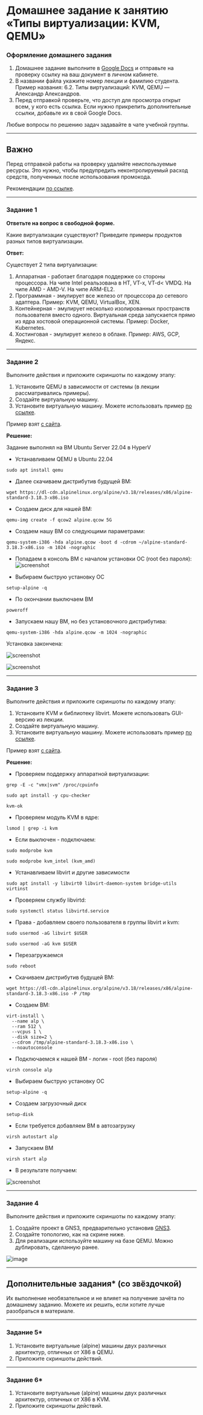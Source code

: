# Домашнее задание к занятию «Типы виртуализации: KVM, QEMU»


### Оформление домашнего задания

1. Домашнее задание выполните в [Google Docs](https://docs.google.com/) и отправьте на проверку ссылку на ваш документ в личном кабинете.  
1. В названии файла укажите номер лекции и фамилию студента. Пример названия: 6.2. Типы виртуализаций: KVM, QEMU — Александр Александров.
1. Перед отправкой проверьте, что доступ для просмотра открыт всем, у кого есть ссылка. Если нужно прикрепить дополнительные ссылки, добавьте их в свой Google Docs.

Любые вопросы по решению задач задавайте в чате учебной группы.

 ---

## Важно

Перед отправкой работы на проверку удаляйте неиспользуемые ресурсы.
Это нужно, чтобы предупредить неконтролируемый расход средств, полученных после использования промокода.

Рекомендации [по ссылке](https://github.com/netology-code/sdvps-homeworks/tree/main/recommend).

---

### Задание 1

**Ответьте на вопрос в свободной форме.**

Какие виртуализации существуют? Приведите примеры продуктов разных типов виртуализации.

**Ответ:**

Существует 2 типа виртуализации:
1. Аппаратная - работает благодаря поддержке со стороны процессора. На чипе Intel реальзована в HT, VT-x, VT-d< VMDQ. На чипе AMD - AMD-V. На чипе ARM-EL2.
1. Программная - эмулирует все железо от процессора до сетевого адаптера. Пример: KVM, QEMU, VirtualBox, XEN.
1. Контейнерная - эмулирует несколько изолированных пространств пользователя вместо одного. Виртуальная среда запускается прямо из ядра хостовой операционной системы. Пример: Docker, Kubernetes.
1. Хостинговая - эмулирует железо в облаке. Пример: AWS, GCP, Яндекс.

---

### Задание 2 

Выполните действия и приложите скриншоты по каждому этапу:

1. Установите QEMU в зависимости от системы (в лекции рассматривались примеры).
2. Создайте виртуальную машину.
3. Установите виртуальную машину.
Можете использовать пример [по ссылке](https://dl-cdn.alpinelinux.org/alpine/v3.13/releases/x86/alpine-standard-3.13.5-x86.iso).

Пример взят [с сайта](https://alpinelinux.org). 
 
 **Решение:**

 Задание выполнял на ВМ Ubuntu Server 22.04 в HyperV

* Устанавливаем QEMU в Ubuntu 22.04
```
sudo apt install qemu
```
* Далее скачиваем дистрибутив будущей ВМ:
```
wget https://dl-cdn.alpinelinux.org/alpine/v3.18/releases/x86/alpine-standard-3.18.3-x86.iso
```
* Создаем диск для нашей ВМ:
```
qemu-img create -f qcow2 alpine.qcow 5G
```
* Создаем нашу ВМ со следующими параметрами:
```
qemu-system-i386 -hda alpine.qcow -boot d -cdrom ~/alpine-standard-3.18.3-x86.iso -m 1024 -nographic
```

* Попадаем в консоль ВМ с началом установки ОС (root без пароля):
![screenshot](https://github.com/yeti890/fops_15/blob/main/screenshots/alpine-start.png)

* Выбираем быструю установку ОС 
```
setup-alpine -q
```

* По окончании выключаем ВМ
```
poweroff
```
* Запускаем нашу ВМ, но без установочного дистрибутива:
```
qemu-system-i386 -hda alpine.qcow -m 1024 -nographic
```
Установка закончена:

![screenshot](https://github.com/yeti890/fops_15/blob/main/screenshots/ps-qemu.png)

![screenshot](https://github.com/yeti890/fops_15/blob/main/screenshots/qemu-running.png)


---

### Задание 3 

Выполните действия и приложите скриншоты по каждому этапу:

1. Установите KVM и библиотеку libvirt. Можете использовать GUI-версию из лекции. 
2. Создайте виртуальную машину. 
3. Установите виртуальную машину. 
Можете использовать пример [по ссылке](https://dl-cdn.alpinelinux.org/alpine/v3.13/releases/x86/alpine-standard-3.13.5-x86.iso). 

Пример взят [с сайта](https://alpinelinux.org). 
 
 **Решение:**

* Проверяем поддержку аппаратной виртуализации:
```
grep -E -c "vmx|svm" /proc/cpuinfo
```
```
sudo apt install -y cpu-checker
```
```
kvm-ok
```

* Проверяем модуль KVM в ядре:
```
lsmod | grep -i kvm
```

* Если выключен - подключаем:
```
sudo modprobe kvm
```
```
sudo modprobe kvm_intel (kvm_amd)
```

* Устанавливаем libvirt и другие зависимости
```
sudo apt install -y libvirt0 libvirt-daemon-system bridge-utils virtinst
```

* Проверяем службу libvirtd:

```
sudo systemctl status libvirtd.service
```

* Права - добавляем своего пользователя в группы libvirt и kvm:
```
sudo usermod -aG libvirt $USER
```

```
sudo usermod -aG kvm $USER
```

* Перезагружаемся
```
sudo reboot
```

* Скачиваем дистрибутив будущей ВМ:
```
wget https://dl-cdn.alpinelinux.org/alpine/v3.18/releases/x86/alpine-standard-3.18.3-x86.iso -P /tmp
```

* Создаем ВМ:
```
virt-install \
  --name alp \
  --ram 512 \
  --vcpus 1 \
  --disk size=2 \
  --cdrom /tmp/alpine-standard-3.18.3-x86.iso \
  --noautoconsole
```

* Подключаемся к нашей ВМ - логин - root (без пароля)
```
virsh console alp
```

* Выбираем быструю установку ОС 
```
setup-alpine -q
```

* Создаем загрузочный диск 
```
setup-disk
```

* Если требуется добавляем ВМ в автозагрузку
```
virsh autostart alp
```

* Запускаем ВМ
```
virsh start alp
```

* В результате получаем:

![screenshot](https://github.com/yeti890/fops_15/blob/main/screenshots/alpine-running.png)

 ---

### Задание 4

Выполните действия и приложите скриншоты по каждому этапу:

1. Создайте проект в GNS3, предварительно установив [GNS3](https://github.com/GNS3/gns3-gui/releases).
2. Создайте топологию, как на скрине ниже.
3. Для реализации используйте машину на базе QEMU. Можно дублировать, сделанную ранее. 

![image](https://user-images.githubusercontent.com/73060384/118615008-f95e9680-b7c8-11eb-9610-fc1e73d8bd70.png)


---

## Дополнительные задания* (со звёздочкой)

Их выполнение необязательное и не влияет на получение зачёта по домашнему заданию. Можете их решить, если хотите лучше разобраться в материале.

 ---

### Задание 5*

1. Установите виртуальные (alpine) машины двух различных архитектур, отличных от X86 в QEMU.
1. Приложите скриншоты действий.

---

### Задание 6*

1. Установите виртуальные (alpine) машины двух различных архитектур, отличных от X86 в KVM.
1. Приложите скриншоты действий.